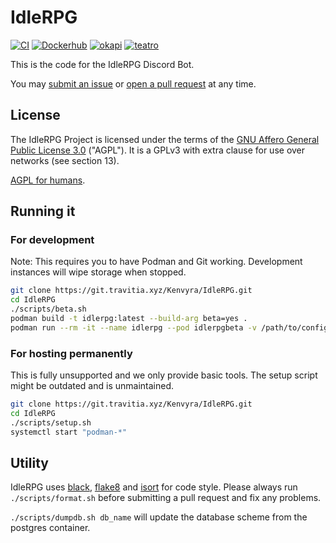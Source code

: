 # IdleRPG

[![CI](https://git.travitia.xyz/Kenvyra/IdleRPG/badges/current/pipeline.svg)](https://git.travitia.xyz/Kenvyra/IdleRPG)
[![Dockerhub](https://img.shields.io/badge/Pull%20IdleRPG-from%20Dockerhub-orange)](https://hub.docker.com/r/gelbpunkt/idlerpg)
[![okapi](https://img.shields.io/badge/Pull%20okapi-from%20Dockerhub-black)](https://hub.docker.com/r/gelbpunkt/okapi)
[![teatro](https://img.shields.io/badge/Pull%20teatro-from%20Dockerhub-green)](https://hub.docker.com/r/gelbpunkt/teatro)

This is the code for the IdleRPG Discord Bot.

You may [submit an issue](https://git.travitia.xyz/Kenvyra/IdleRPG/issues) or [open a pull request](https://git.travitia.xyz/Kenvyra/IdleRPG/merge_requests) at any time.

## License

The IdleRPG Project is licensed under the terms of the [GNU Affero General Public License 3.0](https://git.travitia.xyz/Kenvyra/IdleRPG/blob/current/LICENSE) ("AGPL"). It is a GPLv3 with extra clause for use over networks (see section 13).

[AGPL for humans](<https://tldrlegal.com/license/gnu-affero-general-public-license-v3-(agpl-3.0)>).

## Running it

### For development

Note: This requires you to have Podman and Git working. Development instances will wipe storage when stopped.

```sh
git clone https://git.travitia.xyz/Kenvyra/IdleRPG.git
cd IdleRPG
./scripts/beta.sh
podman build -t idlerpg:latest --build-arg beta=yes .
podman run --rm -it --name idlerpg --pod idlerpgbeta -v /path/to/config.py:/idlerpg/config.py idlerpg:latest
```

### For hosting permanently

This is fully unsupported and we only provide basic tools. The setup script might be outdated and is unmaintained.

```sh
git clone https://git.travitia.xyz/Kenvyra/IdleRPG.git
cd IdleRPG
./scripts/setup.sh
systemctl start "podman-*"
```

## Utility

IdleRPG uses [black](https://github.com/ambv/black), [flake8](https://github.com/PyCQA/flake8) and [isort](https://github.com/timothycrosley/isort) for code style. Please always run `./scripts/format.sh` before submitting a pull request and fix any problems.

`./scripts/dumpdb.sh db_name` will update the database scheme from the postgres container.

